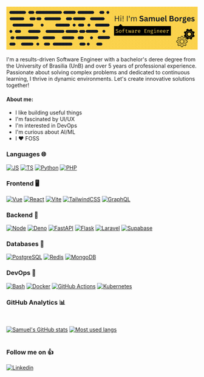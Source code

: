 ![Hi! I'm Samuel Borges](./profile_header.gif)

I'm a results-driven Software Engineer with a bachelor's deree degree from the University of Brasilia (UnB) and over 5 years of professional experience. Passionate about solving complex problems and dedicated to continuous learning, I thrive in dynamic environments. Let's create innovative solutions together!

#### About me:
- I like building useful things
- I'm fascinated by UI/UX
- I'm interested in DevOps
- I'm curious about AI/ML
- I ❤️ FOSS

### Languages 🌐

[![JS](https://skillicons.dev/icons?i=js)](https://www.javascript.com/)
[![TS](https://skillicons.dev/icons?i=ts)](https://www.typescriptlang.org/)
[![Python](https://skillicons.dev/icons?i=python)](https://www.python.org/)
[![PHP](https://skillicons.dev/icons?i=php)](https://www.php.net/)

### Frontend 🖥️

[![Vue](https://skillicons.dev/icons?i=vue)](https://vuejs.org/)
[![React](https://skillicons.dev/icons?i=react)](https://reactjs.org/)
[![Vite](https://skillicons.dev/icons?i=vite)](https://vitejs.dev/)
[![TailwindCSS](https://skillicons.dev/icons?i=tailwind)](https://tailwindcss.com/)
[![GraphQL](https://skillicons.dev/icons?i=graphql)](https://graphql.org/)

### Backend 💽

[![Node](https://skillicons.dev/icons?i=nodejs)](https://nodejs.org/)
[![Deno](https://skillicons.dev/icons?i=deno)](https://deno.land/)
[![FastAPI](https://skillicons.dev/icons?i=fastapi)](https://fastapi.tiangolo.com/)
[![Flask](https://skillicons.dev/icons?i=flask)](https://flask.palletsprojects.com/)
[![Laravel](https://skillicons.dev/icons?i=laravel)](https://laravel.com/)
[![Supabase](https://skillicons.dev/icons?i=supabase)](https://supabase.com/)

### Databases 💾

[![PostgreSQL](https://skillicons.dev/icons?i=postgres)](https://www.postgresql.org/)
[![Redis](https://skillicons.dev/icons?i=redis)](https://redis.io/)
[![MongoDB](https://skillicons.dev/icons?i=mongo)](https://www.mongodb.com/)

### DevOps 🔧

[![Bash](https://skillicons.dev/icons?i=bash)](https://www.gnu.org/software/bash/)
[![Docker](https://skillicons.dev/icons?i=docker)](https://www.docker.com/)
[![GitHub Actions](https://skillicons.dev/icons?i=githubactions)](https://github.com/features/actions)
[![Kubernetes](https://skillicons.dev/icons?i=kubernetes)](https://kubernetes.io/)
<!-- <a href="https://terraform.io">
    <img 
        style="background-color:#232937;padding:4px;border-radius:12px" 
        height="40"
        width="40"
        src="https://cdn.simpleicons.org/terraform">
    </img>
</a> -->

### GitHub Analytics 📊

<br>

[![Samuel's GitHub stats](https://github-readme-stats.vercel.app/api?username=sammyzord&show_icons=true&bg_color=111827&text_color=fde047&title_color=fde047&icon_color=fde047&border_color=fde047)](https://github.com/sammyzord)
[![Most used langs](https://github-readme-stats.vercel.app/api/top-langs?username=sammyzord&layout=compact&n&langs_count=8&bg_color=111827&text_color=fde047&title_color=fde047&icon_color=fde047&border_color=fde047)](https://github.com/sammyzord)
<br>
<br>

### Follow me on 👍

[![Linkedin](https://skillicons.dev/icons?i=linkedin)](https://www.linkedin.com/in/sammyzord/)
